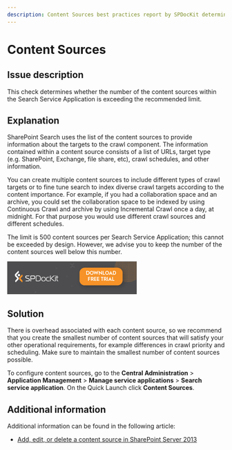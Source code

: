 ```yaml
---
description: Content Sources best practices report by SPDocKit determines whether the number of the content sources within the Search Service Application is exceeding the recommended limit.
---
```


# Content Sources

## Issue description

This check determines whether the number of the content sources within the Search Service Application is exceeding the recommended limit.

## Explanation

SharePoint Search uses the list of the content sources to provide information about the targets to the crawl component. The information contained within a content source consists of a list of URLs, target type \(e.g. SharePoint, Exchange, file share, etc\), crawl schedules, and other information.

You can create multiple content sources to include different types of crawl targets or to fine tune search to index diverse crawl targets according to the content importance. For example, if you had a collaboration space and an archive, you could set the collaboration space to be indexed by using Continuous Crawl and archive by using Incremental Crawl once a day, at midnight. For that purpose you would use different crawl sources and different schedules.

The limit is 500 content sources per Search Service Application; this cannot be exceeded by design. However, we advise you to keep the number of the content sources well below this number.

[![Download SPDocKit](../../../.gitbook/assets/spdockit_download.png)](http://bit.ly/2US0Zna)

## Solution

There is overhead associated with each content source, so we recommend that you create the smallest number of content sources that will satisfy your other operational requirements, for example differences in crawl priority and scheduling. Make sure to maintain the smallest number of content sources possible.

To configure content sources, go to the **Central Administration** &gt; **Application Management** &gt; **Manage service applications** &gt; **Search service application**. On the Quick Launch click **Content Sources**.

## Additional information

Additional information can be found in the following article:

* [Add, edit, or delete a content source in SharePoint Server 2013](https://technet.microsoft.com/en-IE/library/jj219808.aspx)

